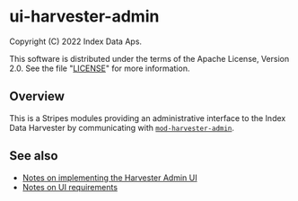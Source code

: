 # ui-harvester-admin

Copyright (C) 2022 Index Data Aps.

This software is distributed under the terms of the Apache License, Version 2.0. See the file "[LICENSE](LICENSE)" for more information.

## Overview

This is a Stripes modules providing an administrative interface to the Index Data Harvester by communicating with [`mod-harvester-admin`](https://github.com/indexdata/mod-harvester-admin).

## See also

* [Notes on implementing the Harvester Admin UI](doc/notes.md)
* [Notes on UI requirements](doc/ui.md)

